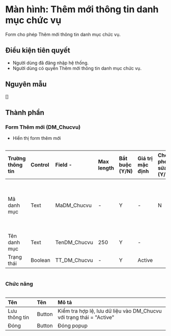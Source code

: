# Màn hình: Thêm mới thông tin danh mục chức vụ
Form cho phép Thêm mới thông tin danh mục chức vụ.

## Điều kiện tiên quyết
- Người dùng đã đăng nhập hệ thống.
- Người dùng có quyền Thêm mới thông tin danh mục chức vụ.

## Nguyên mẫu
[]

## Thành phần

### Form Thêm mới (DM_Chucvu)
- Hiển thị form thêm mới
<div style="overflow-x:auto">

| Trường thông tin | Control  | Field        -   | Max length | Bắt buộc (Y/N) | Giá trị mặc định | Cho phép sửa (Y/N) | Mô tả                                          |
|:-----------------|:---------|:-----------------|:-----------|:---------------|:-----------------|:-------------------|:-----------------------------------------------|
| Mã danh mục      | Text     | MaDM_Chucvu      | -          | Y              | -                | N                  | Mã danh mục tự tăng trong danh sách            |
| Tên danh mục     | Text     | TenDM_Chucvu     | 250        | Y              | -                |                    |                                                |
| Trạng thái       | Boolean  | TT_DM_Chucvu     | -          | Y              | Active           |                    |                                                |

</div>

### Chức năng

<div style="overflow-x:auto">

| Tên          | Tên   | Mô tả                                                                                            |
|:-------------|:-------|:------------------------------------------------------------------------------------------------|
| Lưu thông tin| Button | Kiểm tra hợp lệ, lưu dữ liệu vào DM_Chucvu với trạng thái = "Active"                           |
| Đóng         | Button | Đóng popup                                                                                      |
